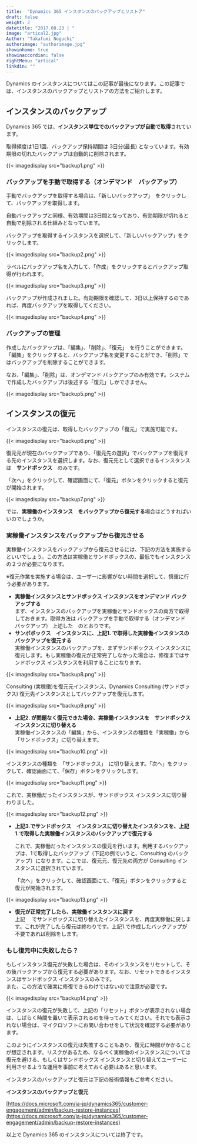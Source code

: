 ```yaml
---
title:  "Dynamics 365 インスタンスのバックアップとリストア"
draft: false
weight: 2
datetitle: "2017.08.23 | "
image: "artical2.jpg"
Author: "Takafumi Noguchi"
authorimage: "authorimage.jpg"
showinhome: true
showinaccordian: false
rightMenu: "artical"
linkdin: ""
---
```

<!-- Intro  -->
Dynamics のインスタンスについてはこの記事が最後になります。この記事では、インスタンスのバックアップとリストアの方法をご紹介します。

## インスタンスのバックアップ
Dynamics 365 では、**インスタンス単位でのバックアップが自動で取得**されています。

取得頻度は1日1回、バックアップ保持期間は 3日分(最長) となっています。有効期限の切れたバックアップは自動的に削除されます。
<!-- Image= backup1.png -->
{{< imagedisplay src="backup1.png" >}}

### バックアップを手動で取得する（オンデマンド　バックアップ）
手動でバックアップを取得する場合は、「新しいバックアップ」　をクリックして、バックアップを取得します。

自動バックアップと同様、有効期間は3日間となっており、有効期限が切れると自動で削除される仕組みとなっています。

バックアップを取得するインスタンスを選択して、「新しいバックアップ」をクリックします。
<!-- Image= backup2.png -->
{{< imagedisplay src="backup2.png" >}}

ラベルにバックアップ名を入力して、「作成」をクリックするとバックアップ取得が行われます。
<!-- Image= backup3.png -->
{{< imagedisplay src="backup3.png" >}}

バックアップが作成されました。有効期限を確認して、3日以上保持するのであれば、再度バックアップを取得してください。
<!-- Image= backup4.png -->
{{< imagedisplay src="backup4.png" >}}

### バックアップの管理
作成したバックアップは、「編集」、「削除」、「復元」　を行うことができます。「編集」をクリックすると、バックアップ名を変更することができ、「削除」ではバックアップを削除することができます。

なお、「編集」、「削除」は、オンデマンド バックアップのみ有効です。システムで作成したバックアップは後述する「復元」しかできません。
<!-- Image= backup5.png -->
{{< imagedisplay src="backup5.png" >}}

## インスタンスの復元
インスタンスの復元は、取得したバックアップの「復元」で実施可能です。
<!-- Image= backup6.png -->
{{< imagedisplay src="backup6.png" >}}

復元元が現在のバックアップであり、「復元先の選択」でバックアップを復元する先のインスタンスを選択します。なお、復元先として選択できるインスタンスは　**サンドボックス**　のみです。

「次へ」をクリックして、確認画面にて、「復元」ボタンをクリックすると復元が開始されます。

<!-- Image= backup7.png -->
{{< imagedisplay src="backup7.png" >}}

では、**実稼働のインスタンス　をバックアップから復元する**場合はどうすればいいのでしょうか。

### 実稼働インスタンスをバックアップから復元させる
実稼働インスタンスをバックアップから復元させるには、下記の方法を実施するといいでしょう。この方法は実稼働とサンドボックスの、最低でもインスタンスの２つが必要になります。

※復元作業を実施する場合は、ユーザーに影響がない時間を選択して、慎重に行う必要があります。

  * **実稼働インスタンスとサンドボックス インスタンスをオンデマンド バックアップする**   
    まず、インスタンスのバックアップを実稼働とサンドボックスの両方で取得しておきます。取得方法は バックアップを手動で取得する（オンデマンド　バックアップ） 上述した　のとおりです。
  * **サンボボックス　インスタンスに、上記1. で取得した実稼働インスタンスのバックアップを復元する**   
    実稼働インスタンスのバックアップを、まずサンドボックス インスタンスに復元します。もし実稼働の復元が正常完了しなかった場合は、修復まではサンドボックス インスタンスを利用することになります。
  <!-- Image= backup8.png -->
{{< imagedisplay src="backup8.png" >}}

  Consulting (実稼働)を復元元インスタンス、Dynamics Consulting (サンドボックス) 復元先インスタンスとしてバックアップを復元します。
  <!-- Image= backup9.png -->
{{< imagedisplay src="backup9.png" >}}

  * **上記2. が問題なく復元できた場合、実稼働インスタンスを　サンドボックスインスタンスに切り替える**   
    実稼働インスタンスの「編集」から、インスタンスの種類を「実稼働」から「サンドボックス」に切り替えます。
  <!-- Image= backup10.png -->
{{< imagedisplay src="backup10.png" >}}

  インスタンスの種類を　「サンドボックス」　に切り替えます。「次へ」をクリックして、確認画面にて、「保存」ボタンをクリックします。
  <!-- Image= backup11.png -->
{{< imagedisplay src="backup11.png" >}}

  これで、実稼働だったインスタンスが、サンドボックス インスタンスに切り替わりました。
  <!-- Image= backup12.png -->
{{< imagedisplay src="backup12.png" >}}

* **上記3.でサンドボックス　インスタンスに切り替えたインスタンスを、上記1.で取得した実稼働インスタンスのバックアップで復元する**
  
  これで、実稼働だったインスタンスの復元を行います。利用するバックアップは、1で取得したバックアップ（下記の例でいうと、Consulting のバックアップ）になります。ここでは、復元元、復元先の両方が Consulting インスタンスに選択されています。

  「次へ」をクリックして、確認画面にて、「復元」ボタンをクリックすると復元が開始されます。
  <!-- Image= backup13.png -->
{{< imagedisplay src="backup13.png" >}}

  * **復元が正常完了したら、実稼働インスタンスに戻す**  
   上記　 でサンドボックスに切り替えたインスタンスを、再度実稼働に戻します。これが完了したら復元は終わりです。上記1.で作成したバックアップが不要であれば削除をします。

### もし復元中に失敗したら？
もしインスタンス復元が失敗した場合は、そのインスタンスをリセットして、その後バックアップから復元する必要があります。なお、リセットできるインスタンスはサンドボックス インスタンスのみです。   
また、この方法で確実に修復できるわけではないので注意が必要です。
<!-- Image= backup14.png -->
{{< imagedisplay src="backup14.png" >}}

インスタンスの復元が失敗して、上記の「リセット」ボタンが表示されない場合は、しばらく時間を置いて表示されるのを待ってみてください。それでも表示されない場合は、マイクロソフトにお問い合わせをして状況を確認する必要があります。

このようにインスタンスの復元は失敗することもあり、復元に時間がかかることが想定されます。リスクがあるため、なるべく実稼働のインスタンスについては復元を避ける、もしくはサンドボックス インスタンスと切り替えてユーザーに利用させるような運用を事前に考えておく必要はあると思います。

インスタンスのバックアップと復元は下記の技術情報もご参考ください。

**インスタンスのバックアップと復元**

[https://docs.microsoft.com/ja-jp/dynamics365/customer-engagement/admin/backup-restore-instances](https://docs.microsoft.com/ja-jp/dynamics365/customer-engagement/admin/backup-restore-instances)

以上で Dynamics 365 のインスタンスについては終了です。
